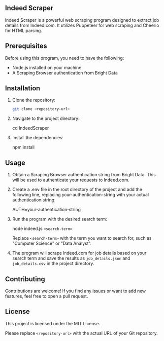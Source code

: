 ## Indeed Scraper

Indeed Scraper is a powerful web scraping program designed to extract job details from Indeed.com. It utilizes Puppeteer for web scraping and Cheerio for HTML parsing.

## Prerequisites

Before using this program, you need to have the following:

- Node.js installed on your machine
- A Scraping Browser authentication from Bright Data

## Installation

1. Clone the repository:

   ```bash
   git clone <repository-url>

2. Navigate to the project directory:

    cd IndeedScraper

3. Install the dependencies:

    npm install

## Usage

1. Obtain a Scraping Browser authentication string from Bright Data. This will be used to authenticate your requests to Indeed.com.

2. Create a .env file in the root directory of the project and add the following line, replacing your-authentication-string with your actual authentication string:

    AUTH=your-authentication-string

3. Run the program with the desired search term:
    
    node indeed.js `<search-term>`
        
    Replace `<search-term>` with the term you want to search for, such as "Computer Science" or "Data Analyst".

4. The program will scrape Indeed.com for job details based on your search term and save the results as `job_details.json` and `job_details.csv` in the project directory.

## Contributing

Contributions are welcome! If you find any issues or want to add new features, feel free to open a pull request.

## License

This project is licensed under the MIT License.

Please replace `<repository-url>` with the actual URL of your Git repository.